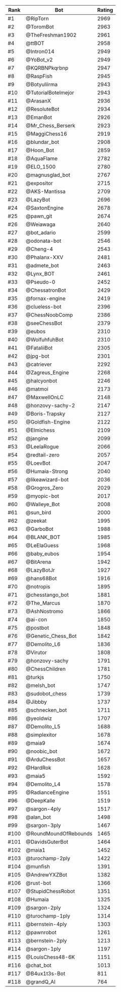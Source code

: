 Rank|Bot|Rating
---|---|---
#1|@RipTorn|2969
#2|@ToromBot|2963
#3|@TheFreshman1902|2961
#4|@ttBOT|2958
#5|@Intron014|2949
#6|@YoBot_v2|2949
#7|@KQRBNPkqrbnp|2947
#8|@RaspFish|2945
#9|@Botyuliirma|2943
#10|@TutorialBotelmejor|2943
#11|@ArasanX|2936
#12|@ResoluteBot|2934
#13|@EmanBot|2926
#14|@Mr_Chess_Berserk|2923
#15|@MaggiChess16|2919
#16|@blundar_bot|2908
#17|@Hoon_Bot|2859
#18|@AquaFlame|2782
#19|@ELO_1500|2780
#20|@magnusglad_bot|2767
#21|@expositor|2715
#22|@AKS-Mantissa|2709
#23|@LazyBot|2696
#24|@SaxtonEngine|2678
#25|@pawn_git|2674
#26|@Weiawaga|2640
#27|@bot_adario|2599
#28|@odonata-bot|2546
#29|@Cheng-4|2543
#30|@Phalanx-XXV|2481
#31|@admete_bot|2463
#32|@Lynx_BOT|2461
#33|@Pseudo-0|2452
#34|@ChessatronBot|2429
#35|@fornax-engine|2419
#36|@clueless-bot|2396
#37|@ChessNoobComp|2386
#38|@seeChessBot|2379
#39|@eubos|2310
#40|@WolfuhfuhBot|2310
#41|@FataliiBot|2305
#42|@jpg-bot|2301
#43|@catriever|2292
#44|@Zagreus_Engine|2268
#45|@halcyonbot|2246
#46|@matmoi|2173
#47|@MaxwellOnLC|2148
#48|@honzovy-sachy-2|2147
#49|@Boris-Trapsky|2127
#50|@Goldfish-Engine|2122
#51|@Elmichess|2109
#52|@jangine|2099
#53|@LeelaRogue|2066
#54|@redtail-zero|2057
#55|@LoevBot|2047
#56|@Humaia-Strong|2040
#57|@likeawizard-bot|2036
#58|@Grogros_Zero|2029
#59|@myopic-bot|2017
#60|@Walleye_Bot|2008
#61|@sun_bird|2000
#62|@zeekat|1995
#63|@GarboBot|1988
#64|@BLANK_BOT|1985
#65|@LeElaGuess|1968
#66|@baby_eubos|1954
#67|@BitArena|1942
#68|@LazyBotJr|1927
#69|@hans68Bot|1916
#70|@notropis|1895
#71|@chesstango_bot|1881
#72|@The_Marcus|1870
#73|@AshNostromo|1866
#74|@ai-con|1850
#75|@postbot|1848
#76|@Genetic_Chess_Bot|1842
#77|@Demolito_L6|1836
#78|@Virutor|1808
#79|@honzovy-sachy|1791
#80|@ChessChildren|1781
#81|@turkjs|1750
#82|@melsh_bot|1747
#83|@sudobot_chess|1739
#84|@Jibbby|1737
#85|@schnecken_bot|1711
#86|@yeoldwiz|1707
#87|@Demolito_L5|1688
#88|@simplexitor|1678
#89|@maia9|1674
#90|@noobic_bot|1672
#91|@ArduChessBot|1657
#92|@HardRok|1628
#93|@maia5|1592
#94|@Demolito_L4|1578
#95|@RadianceEngine|1551
#96|@DeepKalle|1519
#97|@sargon-4ply|1517
#98|@alan_bot|1498
#99|@sargon-3ply|1467
#100|@RoundMoundOfRebounds|1465
#101|@DavidsGuterBot|1464
#102|@maia1|1452
#103|@turochamp-2ply|1422
#104|@munfish|1391
#105|@AndrewYXZBot|1382
#106|@rust-bot|1366
#107|@StupidChessRobot|1351
#108|@Humaia|1325
#109|@sargon-2ply|1324
#110|@turochamp-1ply|1314
#111|@bernstein-4ply|1303
#112|@pawnrobot|1261
#113|@bernstein-2ply|1213
#114|@sargon-1ply|1197
#115|@LouisChess48-6K|1151
#116|@chat_bot|1013
#117|@B4ux1t3s-Bot|811
#118|@grandQ_AI|764
